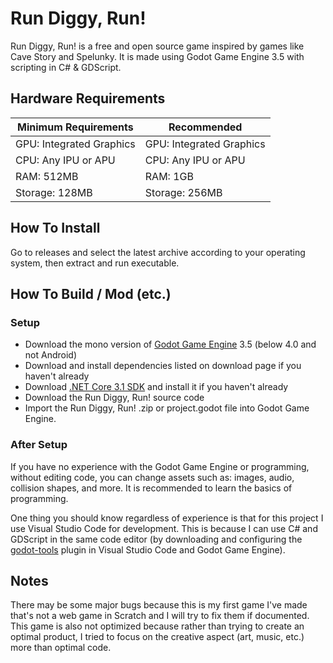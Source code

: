 # Run Diggy, Run!

Run Diggy, Run! is a free and open source game inspired by games like Cave Story and Spelunky.
It is made using Godot Game Engine 3.5 with scripting in C# & GDScript.

## Hardware Requirements

| Minimum Requirements | Recommended |
| -------------------- | ----------- |
| GPU: Integrated Graphics | GPU: Integrated Graphics |
| CPU: Any IPU or APU | CPU: Any IPU or APU |
| RAM: 512MB | RAM: 1GB |
| Storage: 128MB | Storage: 256MB |

## How To Install

Go to releases and select the latest archive according to your operating system, then extract and run executable.

## How To Build / Mod (etc.)

### Setup

- Download the mono version of [Godot Game Engine](https://godotengine.org/download) 3.5 (below 4.0 and not Android)
- Download and install dependencies listed on download page if you haven't already
- Download [.NET Core 3.1 SDK](https://dotnet.microsoft.com/en-us/download/dotnet/3.1) and install it if you haven't already
- Download the Run Diggy, Run! source code
- Import the Run Diggy, Run! .zip or project.godot file into Godot Game Engine.

### After Setup

If you have no experience with the Godot Game Engine or programming, without editing code, you can change assets such as: images, audio, collision shapes, and more. It is recommended to learn the basics of programming.

One thing you should know regardless of experience is that for this project I use Visual Studio Code for development. This is because I can use C# and GDScript in the same code editor (by downloading and configuring the [godot-tools](https://github.com/godotengine/godot-vscode-plugin) plugin in Visual Studio Code and Godot Game Engine).

## Notes

There may be some major bugs because this is my first game I've made that's not a web game in Scratch and I will try to fix them if documented. This game is also not optimized because rather than trying to create an optimal product, I tried to focus on the creative aspect (art, music, etc.) more than optimal code.
